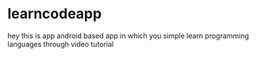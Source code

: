 # learncodeapp
hey this is app android based app in which you simple learn programming languages through video tutorial 
